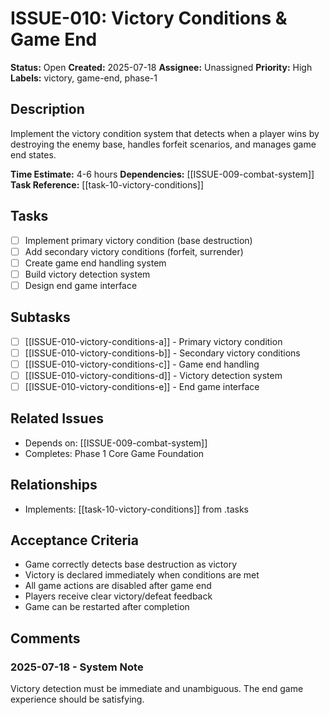# ISSUE-010: Victory Conditions & Game End

**Status:** Open
**Created:** 2025-07-18
**Assignee:** Unassigned
**Priority:** High
**Labels:** victory, game-end, phase-1

## Description

Implement the victory condition system that detects when a player wins by destroying the enemy base, handles forfeit scenarios, and manages game end states.

**Time Estimate:** 4-6 hours
**Dependencies:** [[ISSUE-009-combat-system]]
**Task Reference:** [[task-10-victory-conditions]]

## Tasks

- [ ] Implement primary victory condition (base destruction)
- [ ] Add secondary victory conditions (forfeit, surrender)
- [ ] Create game end handling system
- [ ] Build victory detection system
- [ ] Design end game interface

## Subtasks

- [ ] [[ISSUE-010-victory-conditions-a]] - Primary victory condition
- [ ] [[ISSUE-010-victory-conditions-b]] - Secondary victory conditions
- [ ] [[ISSUE-010-victory-conditions-c]] - Game end handling
- [ ] [[ISSUE-010-victory-conditions-d]] - Victory detection system
- [ ] [[ISSUE-010-victory-conditions-e]] - End game interface

## Related Issues

- Depends on: [[ISSUE-009-combat-system]]
- Completes: Phase 1 Core Game Foundation

## Relationships

- Implements: [[task-10-victory-conditions]] from .tasks

## Acceptance Criteria

- Game correctly detects base destruction as victory
- Victory is declared immediately when conditions are met
- All game actions are disabled after game end
- Players receive clear victory/defeat feedback
- Game can be restarted after completion

## Comments

### 2025-07-18 - System Note

Victory detection must be immediate and unambiguous. The end game experience should be satisfying.
